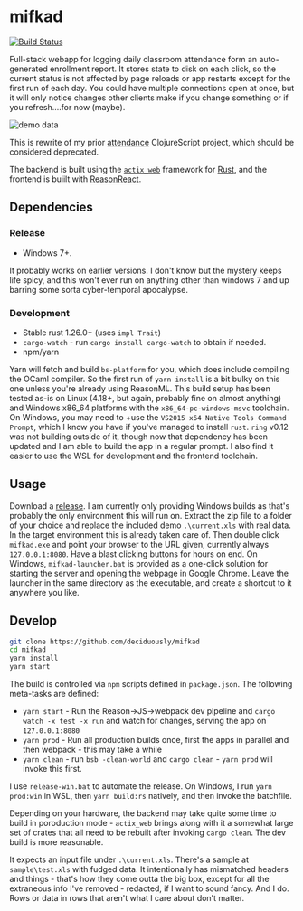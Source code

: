 # mifkad

[![Build Status](https://travis-ci.org/deciduously/mifkad.svg?branch=master)](https://travis-ci.org/deciduously/mifkad)

Full-stack webapp for logging daily classroom attendance form an auto-generated enrollment report.  It stores state to disk on each click, so the current status is not affected by page reloads or app restarts except for the first run of each day.  You could have multiple connections open at once, but it will only notice changes other clients make if you change something or if you refresh....for now (maybe).

![demo data](https://i.imgur.com/kS8NW4o.png)

This is rewrite of my prior [attendance](https://github.com/deciduously/attendance) ClojureScript project, which should be considered deprecated.

The backend is built using the [`actix_web`](https://actix.rs) framework for [Rust](https://www.rust-lang.org/), and the frontend is buiilt with [ReasonReact](https://reasonml.github.io/reason-react/).

## Dependencies

### Release

* Windows 7+.

It probably works on earlier versions.  I don't know but the mystery keeps life spicy, and this won't ever run on anything other than windows 7 and up barring some sorta cyber-temporal apocalypse.

### Development

* Stable rust 1.26.0+ (uses `impl Trait`)
* `cargo-watch` - run `cargo install cargo-watch` to obtain if needed.
* npm/yarn

Yarn will fetch and build `bs-platform` for you, which does include compiling the OCaml compiler.  So the first run of `yarn install` is a bit bulky on this one unless you're already using ReasonML.  This build setup has been tested as-is on Linux (4.18+, but again, probably fine on almost anything) and Windows x86_64 platforms with the `x86_64-pc-windows-msvc` toolchain.  On Windows, you may need to +use the `VS2015 x64 Native Tools Command Prompt`, which I know you have if you've managed to install `rust`.  `ring` v0.12 was not building outside of it, though now that dependency has been updated and I am able to build the app in a regular prompt.  I also find it easier to use the WSL for development and the frontend toolchain.

## Usage

Download a [release](https://github.com/deciduously/mifkad/releases).  I am currently only providing Windows builds as that's probably the only environment this will run on.  Extract the zip file to a folder of your choice and replace the included demo `.\current.xls` with real data.  In the target environment this is already taken care of.  Then double click `mifkad.exe` and point your browser to the URL given, currently always `127.0.0.1:8080`.  Have a blast clicking buttons for hours on end.  On Windows, `mifkad-launcher.bat` is provided as a one-click solution for starting the server and opening the webpage in Google Chrome.  Leave the launcher in the same directory as the executable, and create a shortcut to it anywhere you like.

## Develop

```sh
git clone https://github.com/deciduously/mifkad
cd mifkad
yarn install
yarn start
```

 The build is controlled via `npm` scripts defined in `package.json`.  The following meta-tasks are defined:

* `yarn start` - Run the Reason->JS->webpack dev pipeline and `cargo watch -x test -x run` and watch for changes, serving the app on `127.0.0.1:8080`
* `yarn prod` - Run all production builds once, first the apps in parallel and then webpack - this may take a while
* `yarn clean` - run `bsb -clean-world` and `cargo clean` - `yarn prod` will invoke this first.

I use `release-win.bat` to automate the release.  On Windows, I run `yarn prod:win` in WSL, then `yarn build:rs` natively, and then invoke the batchfile.

Depending on your hardware, the backend may take quite some time to build in poroduction mode - `actix_web` brings along with it a somewhat large set of crates that all need to be rebuilt after invoking `cargo clean`.  The dev build is more reasonable.

It expects an input file under `.\current.xls`. There's a sample at `sample\test.xls` with fudged data.  It intentionally has mismatched headers and things - that's how they come outta the big box, except for all the extraneous info I've removed - redacted, if I want to sound fancy.  And I do.  Rows or data in rows that aren't what I care about don't matter.
